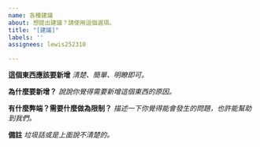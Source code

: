 ```yaml
---
name: 各種建議
about: 想提出建議？請使用這個選項。
title: "[建議]"
labels: ''
assignees: lewis252310

---
```


**這個東西應該要新增**
*清楚、簡單、明瞭即可。*


**為什麼要新增？**
*說說你覺得需要新增這個東西的原因。*


**有什麼弊端？需要什麼做為限制？**
*描述一下你覺得能會發生的問題，也許能幫助到我們。*


**備註**
*垃圾話或是上面說不清楚的。*
